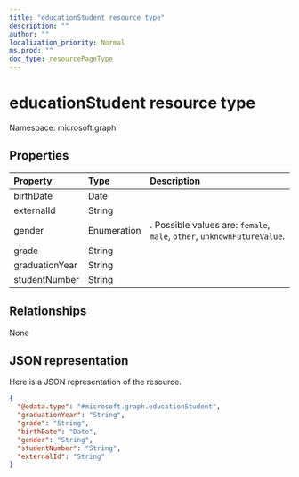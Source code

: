 ```yaml
---
title: "educationStudent resource type"
description: ""
author: ""
localization_priority: Normal
ms.prod: ""
doc_type: resourcePageType
---
```


# educationStudent resource type


Namespace: microsoft.graph



## Properties
|Property|Type|Description|
|:---|:---|:---|
|birthDate|Date||
|externalId|String||
|gender|Enumeration|. Possible values are: `female`, `male`, `other`, `unknownFutureValue`.|
|grade|String||
|graduationYear|String||
|studentNumber|String||

## Relationships
None

## JSON representation
Here is a JSON representation of the resource.
<!-- {
  "blockType": "resource",
  "@odata.type": "microsoft.graph.educationStudent"
}
-->
``` json
{
  "@odata.type": "#microsoft.graph.educationStudent",
  "graduationYear": "String",
  "grade": "String",
  "birthDate": "Date",
  "gender": "String",
  "studentNumber": "String",
  "externalId": "String"
}
```

